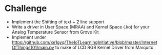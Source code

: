# Challenge

- Implement the Shifting of text + 2 line support
- Write a driver in User Space (MRAA) and Kernel Space (.ko) for your Analog Temperature Sensor from Grove Kit
- Implement under
  https://github.com/xe1gyq/TheIoTLearningInitiative/blob/master/InternetOfThings101/main.py
  to make of LCD RGB Kernel Driver from Marquito 